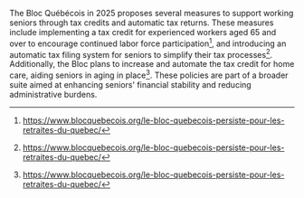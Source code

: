 The Bloc Québécois in 2025 proposes several measures to support working seniors through tax credits and automatic tax returns. These measures include implementing a tax credit for experienced workers aged 65 and over to encourage continued labor force participation[^1], and introducing an automatic tax filing system for seniors to simplify their tax processes[^2]. Additionally, the Bloc plans to increase and automate the tax credit for home care, aiding seniors in aging in place[^3]. These policies are part of a broader suite aimed at enhancing seniors' financial stability and reducing administrative burdens.

[^1]: https://www.blocquebecois.org/le-bloc-quebecois-persiste-pour-les-retraites-du-quebec/
[^2]: https://www.blocquebecois.org/le-bloc-quebecois-persiste-pour-les-retraites-du-quebec/
[^3]: https://www.blocquebecois.org/le-bloc-quebecois-persiste-pour-les-retraites-du-quebec/
